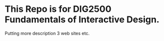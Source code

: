 # This Repo is for DIG2500 Fundamentals of Interactive Design.
Putting more description
3 web sites
etc.
